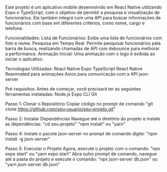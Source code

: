 Este projeto é um aplicativo mobile desenvolvido em React Native utilizando Expo e TypeScript, com o objetivo de permitir a pesquisa e visualização de funcionários. 
Ele também integra com uma API para buscar informações de funcionários com base em diferentes critérios, como nome, cargo e telefone.

Funcionalidades:
Lista de Funcionários: Exibe uma lista de funcionários com foto e nome.
Pesquisa em Tempo Real: Permite pesquisar funcionários pela barra de busca, realizando chamadas de API com debounce para melhorar a performance.
Animação Inicial: Uma animação com o logo é exibida ao iniciar o aplicativo.

Tecnologias Utilizadas:
React Native
Expo
TypeScript
React Native Reanimated para animações
Axios para comunicação com a API
json-server

Pré-requisitos:
Antes de começar, você precisará ter as seguintes ferramentas instaladas:
Node.js
Expo CLI
Git

Passo 1: Clonar o Repositório
Copiar código no prompt de comando
"git clone https://github.com/seu-usuario/seu-projeto.git"

Passo 2: Instalar Dependências
Navegue até o diretório do projeto e instale as dependências:
"cd seu-projeto"
"npm install" ou "yarn"

Passo 4: instale o pacote json-server
no prompt de comando digite:
"npm install -g json-server"

Passo 5: Executar o Projeto
Agora, execute o projeto com o comando:
"npx expo start" ou "yarn expo start"
Abra outro prompt de comando, navegue até a pasta do projeto e execute o comando:
"npx json-server db.json" ou "yarn json-server db.json" 



